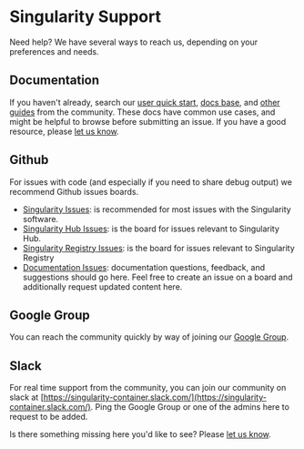 # Singularity Support

Need help? We have several ways to reach us, depending on your preferences and needs.

## Documentation
If you haven't already, search our [user quick start](http://singularity.lbl.gov/quickstart), [docs base](http://singularity.lbl.gov/docs-quick-start-installation), and [other guides](http://singularity.lbl.gov/links) from the community. These docs have common use cases, and might be helpful to browse before submitting an issue. If you have a good resource, please [let us know](https://github.com/singularityware/singularity/issues).


## Github
For issues with code (and especially if you need to share debug output) we recommend Github issues boards.

 - [Singularity Issues](https://github.com/singularityware/singularity/issues): is recommended for most issues with the Singularity software.
 - [Singularity Hub Issues](https://github.com/singularityhub/singularityhub.github.io/issues): is the board for issues relevant to Singularity Hub.
 - [Singularity Registry Issues](https://github.com/singularityhub/sregistry/issues): is the board for issues relevant to Singularity Registry
 - [Documentation Issues](https://github.com/singularityware/singularityware.github.io/issues): documentation questions, feedback, and suggestions should go here. Feel free to create an issue on a board and additionally request updated content here.

## Google Group
You can reach the community quickly by way of joining our [Google Group](https://groups.google.com/a/lbl.gov/forum/#!forum/singularity).

## Slack
For real time support from the community, you can join our community on slack at [https://singularity-container.slack.com/](https://singularity-container.slack.com/). Ping the Google Group or one of the admins here to request to be added.

Is there something missing here you'd like to see? Please [let us know](https://github.com/singularityware/singularity/issues).
